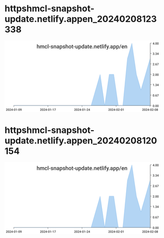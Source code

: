 # httpshmcl-snapshot-update.netlify.appen_20240208123338
![httpshmcl-snapshot-update.netlify.appen_20240208123338](/dailyhitssvg/httpshmcl-snapshot-update.netlify.appen_20240208123338.svg)
# httpshmcl-snapshot-update.netlify.appen_20240208120154
![httpshmcl-snapshot-update.netlify.appen_20240208120154](/dailyhitssvg/httpshmcl-snapshot-update.netlify.appen_20240208120154.svg)
